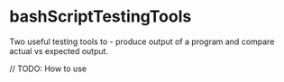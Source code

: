 # bashScriptTestingTools
Two useful testing tools to - produce output of a program and compare actual vs expected output.

// TODO: How to use
